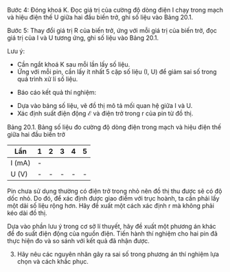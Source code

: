 Bước 4: Đóng khoá K. Đọc giá trị của cường độ dòng điện I chạy trong mạch và hiệu điện thế U giữa hai đầu biến trở, ghi số liệu vào Bảng 20.1.

Bước 5: Thay đổi giá trị R của biến trở, ứng với mỗi giá trị của biến trở, đọc giá trị của I và U tương ứng, ghi số liệu vào Bảng 20.1.

Lưu ý:
+ Cần ngắt khoá K sau mỗi lần lấy số liệu.
+ Ứng với mỗi pin, cần lấy ít nhất 5 cặp số liệu (I, U) để giảm sai số trong quá trình xử lí số liệu.

* Báo cáo kết quả thí nghiệm:
- Dựa vào bảng số liệu, vẽ đồ thị mô tả mối quan hệ giữa I và U.
- Xác định suất điện động $\mathcal{E}$ và điện trở trong r của pin từ đồ thị.

Bảng 20.1. Bảng số liệu đo cường độ dòng điện trong mạch và hiệu điện thế giữa hai đầu biến trở

Lần | 1 | 2 | 3 | 4 | 5
--- | --- | --- | --- | --- | ---
I (mA) | - | | | |
U (V) | - | - | - | - | -

Pin chưa sử dụng thường có điện trở trong nhỏ nên đồ thị thu được sẽ có độ dốc nhỏ. Do đó, để xác định được giao điểm với trục hoành, ta cần phải lấy một dải số liệu rộng hơn. Hãy đề xuất một cách xác định r mà không phải kéo dài đồ thị.

Dựa vào phần lưu ý trong cơ sở lí thuyết, hãy đề xuất một phương án khác để đo suất điện động của nguồn điện. Tiến hành thí nghiệm cho hai pin đã thực hiện đo và so sánh với kết quả đã nhận được.

3. Hãy nêu các nguyên nhân gây ra sai số trong phương án thí nghiệm lựa chọn và cách khắc phục.